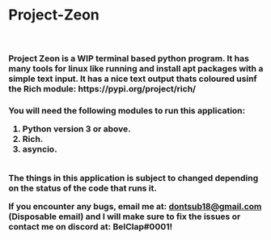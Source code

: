 # Project-Zeon
<br>
<h3>Project Zeon is a WIP terminal based python program. It has many tools for linux like running and install apt packages with a simple text input. It has a nice text output thats coloured usinf the Rich module: https://pypi.org/project/rich/<h3>

You will need the following modules to run this application:
  1. Python version 3 or above.
  2. Rich.
  3. asyncio.
<br>
The things in this application is subject to changed depending on the status of the code that runs it.
  
If you encounter any bugs, email me at: dontsub18@gmail.com (Disposable email) and I will make sure to fix the issues or contact me on discord at: BelClap#0001!
